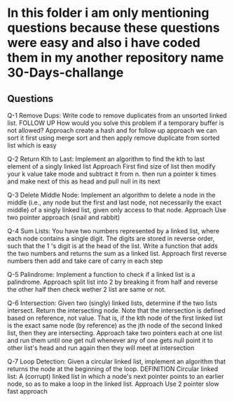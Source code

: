 # In this folder i am only mentioning questions because these questions were easy and also i have coded them in my another repository name 30-Days-challange

## Questions
Q-1       Remove Dups: Write code to remove duplicates from an unsorted linked list.
          FOLLOW UP
          How would you solve this problem if a temporary buffer is not allowed? 
Approach  create a hash and for follow up approach we can sort it first using merge sort and then apply remove duplicate from sorted list which is easy

Q-2       Return Kth to Last: Implement an algorithm to find the kth to last element of a singly linked list
Approach  First find size of list then modify your k value take mode and subtract it from n. then run a pointer k times and make next of this as head and pull null in its next

Q-3       Delete Middle Node: Implement an algorithm to delete a node in the middle (i.e., any node but the first and last node, not necessarily the exact middle) 
          of a singly linked list, given only access to that node.
Approach  Use two pointer approach (snail and rabbit)

Q-4       Sum Lists: You have two numbers represented by a linked list, where each node contains a single digit. 
          The digits are stored in reverse order, such that the 1 's digit is at the head of the list. Write a function that adds the two numbers and 
          returns the sum as a linked list.
Approach  first reverse numbers then add and take care of carry in each step

Q-5       Palindrome: Implement a function to check if a linked list is a palindrome. 
Approach  split list into 2 by breaking it from half and reverse the other half then check wether 2 list are same or not.

Q-6       Intersection: Given two (singly) linked lists, determine if the two lists intersect. Return the intersecting node. 
          Note that the intersection is defined based on reference, not value. That is, if the kth node of the first linked list is the exact same node (by reference) 
          as the jth node of the second linked list, then they are intersecting.
Approach  take two pointers each at one list and run them until one get null whenever any of one gets null point it to other list's head and run again then they will meet at intersection

Q-7       Loop Detection: Given a circular linked list, implement an algorithm that returns the node at the beginning of the loop.
          DEFINITION
          Circular linked list: A (corrupt) linked list in which a node's next pointer points to an earlier node, so as to make a loop in the linked list.
Approach  Use 2 pointer slow fast approach
